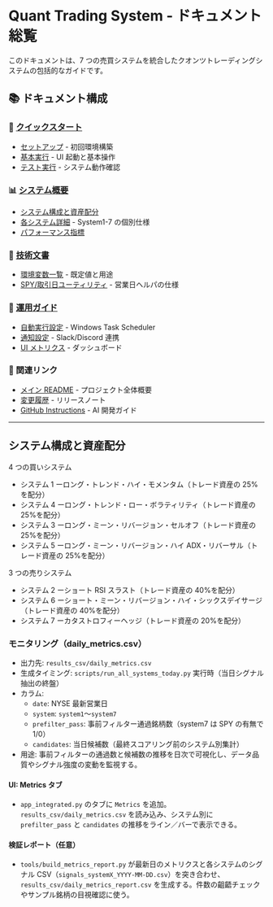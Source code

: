 # Quant Trading System - ドキュメント総覧

このドキュメントは、7 つの売買システムを統合したクオンツトレーディングシステムの包括的なガイドです。

## 📚 ドキュメント構成

### 🚀 [クイックスタート](#quick-start)

- [セットアップ](../README.md#セットアップ) - 初回環境構築
- [基本実行](../README.md#実行例) - UI 起動と基本操作
- [テスト実行](./testing.md) - システム動作確認

### 📊 [システム概要](#trading-systems)

- [システム構成と資産配分](#システム構成と資産配分)
- [各システム詳細](./systems/) - System1-7 の個別仕様
- [パフォーマンス指標](#kpi)

### 🔧 [技術文書](#technical-docs)

- [環境変数一覧](./technical/environment_variables.md) - 既定値と用途
- [SPY/取引日ユーティリティ](./technical/spy_utils.md) - 営業日ヘルパの仕様

### 🏃 [運用ガイド](#operations)

- [自動実行設定](./schedule_quick_start.md) - Windows Task Scheduler
- [通知設定](./NOTIFICATIONS.md) - Slack/Discord 連携
- [UI メトリクス](./today_signals_ui_metrics.md) - ダッシュボード

### 🔗 関連リンク

- [メイン README](../README.md) - プロジェクト全体概要
- [変更履歴](../CHANGELOG.md) - リリースノート
- [GitHub Instructions](../.github/copilot-instructions.md) - AI 開発ガイド

---

## システム構成と資産配分

4 つの買いシステム

- システム 1 ーロング・トレンド・ハイ・モメンタム（トレード資産の 25%を配分）
- システム 4 ーロング・トレンド・ロー・ボラティリティ（トレード資産の 25%を配分）
- システム 3 ーロング・ミーン・リバージョン・セルオフ（トレード資産の 25%を配分）
- システム 5 ーロング・ミーン・リバージョン・ハイ ADX・リバーサル（トレード資産の 25%を配分）

3 つの売りシステム

- システム 2 ーショート RSI スラスト（トレード資産の 40%を配分）
- システム 6 ーショート・ミーン・リバージョン・ハイ・シックスデイサージ（トレード資産の 40%を配分）
- システム 7 ーカタストロフィーヘッジ（トレード資産の 20%を配分）

### モニタリング（daily_metrics.csv）

- 出力先: `results_csv/daily_metrics.csv`
- 生成タイミング: `scripts/run_all_systems_today.py` 実行時（当日シグナル抽出の終盤）
- カラム:
  - `date`: NYSE 最新営業日
  - `system`: `system1`〜`system7`
  - `prefilter_pass`: 事前フィルター通過銘柄数（system7 は SPY の有無で 1/0）
  - `candidates`: 当日候補数（最終スコアリング前のシステム別集計）
- 用途: 事前フィルターの通過数と候補数の推移を日次で可視化し、データ品質やシグナル強度の変動を監視する。

#### UI: Metrics タブ

- `app_integrated.py` のタブに `Metrics` を追加。`results_csv/daily_metrics.csv` を読み込み、システム別に `prefilter_pass` と `candidates` の推移をライン／バーで表示できる。

#### 検証レポート（任意）

- `tools/build_metrics_report.py` が最新日のメトリクスと各システムのシグナル CSV（`signals_systemX_YYYY-MM-DD.csv`）を突き合わせ、`results_csv/daily_metrics_report.csv` を生成する。件数の齟齬チェックやサンプル銘柄の目視確認に使う。
